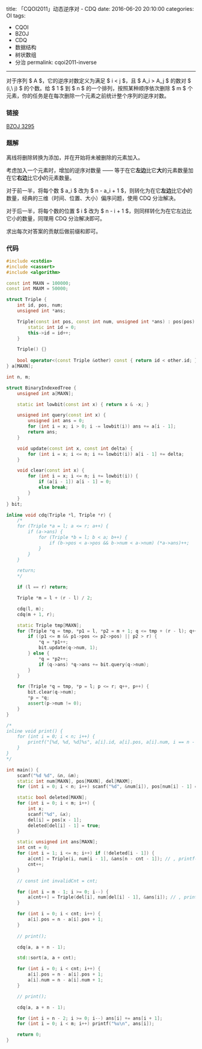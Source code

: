 title: 「CQOI2011」动态逆序对 - CDQ
date: 2016-06-20 20:10:00
categories: OI
tags:
  - CQOI
  - BZOJ
  - CDQ
  - 数据结构
  - 树状数组
  - 分治
permalink: cqoi2011-inverse
---

对于序列 $ A $，它的逆序对数定义为满足 $ i < j $，且 $ A_i > A_j $ 的数对 $ (i,\ j) $ 的个数。给 $ 1 $ 到 $ n $ 的一个排列，按照某种顺序依次删除 $ m $ 个元素，你的任务是在每次删除一个元素之前统计整个序列的逆序对数。

<!-- more -->

### 链接
[BZOJ 3295](http://www.lydsy.com/JudgeOnline/problem.php?id=3295)

### 题解
离线将删除转换为添加，并在开始将未被删除的元素加入。

考虑加入一个元素时，增加的逆序对数量 —— 等于在它**左边**比它**大**的元素数量加在它**右边**比它**小**的元素数量。

对于前一半，将每个数 $ a_i $ 改为 $ n - a_i + 1 $，则转化为在它**左边**比它**小**的数量，经典的三维（时间、位置、大小）偏序问题，使用 CDQ 分治解决。

对于后一半，将每个数的位置 $ i $ 改为 $ n - i + 1 $，则同样转化为在它左边比它小的数量，同理用 CDQ 分治解决即可。

求出每次对答案的贡献后做前缀和即可。

### 代码
```c++
#include <cstdio>
#include <cassert>
#include <algorithm>

const int MAXN = 100000;
const int MAXM = 50000;

struct Triple {
	int id, pos, num;
	unsigned int *ans;

	Triple(const int pos, const int num, unsigned int *ans) : pos(pos), num(num), ans(ans) {
		static int id = 0;
		this->id = id++;
	}

	Triple() {}
	
	bool operator<(const Triple &other) const { return id < other.id; }
} a[MAXN];

int n, m;

struct BinaryIndexedTree {
	unsigned int a[MAXN];

	static int lowbit(const int x) { return x & -x; }

	unsigned int query(const int x) {
		unsigned int ans = 0;
		for (int i = x; i > 0; i -= lowbit(i)) ans += a[i - 1];
		return ans;
	}

	void update(const int x, const int delta) {
		for (int i = x; i <= n; i += lowbit(i)) a[i - 1] += delta;
	}

	void clear(const int x) {
		for (int i = x; i <= n; i += lowbit(i)) {
			if (a[i - 1]) a[i - 1] = 0;
			else break;
		}
	}
} bit;

inline void cdq(Triple *l, Triple *r) {
	/*
	for (Triple *a = l; a <= r; a++) {
		if (a->ans) {
			for (Triple *b = l; b < a; b++) {
				if (b->pos < a->pos && b->num < a->num) (*a->ans)++;
			}
		}
	}

	return;
	*/

	if (l == r) return;

	Triple *m = l + (r - l) / 2;

	cdq(l, m);
	cdq(m + 1, r);

	static Triple tmp[MAXN];
	for (Triple *q = tmp, *p1 = l, *p2 = m + 1; q <= tmp + (r - l); q++) {
		if ((p1 <= m && p1->pos <= p2->pos) || p2 > r) {
			*q = *p1++;
			bit.update(q->num, 1);
		} else {
			*q = *p2++;
			if (q->ans) *q->ans += bit.query(q->num);
		}
	}

	for (Triple *q = tmp, *p = l; p <= r; q++, p++) {
		bit.clear(q->num);
		*p = *q;
		assert(p->num != 0);
	}
}

/*
inline void print() {
	for (int i = 0; i < n; i++) {
		printf("[%d, %d, %d]%s", a[i].id, a[i].pos, a[i].num, i == n - 1 ? "\n" : ", ");
	}
}
*/

int main() {
	scanf("%d %d", &n, &m);
	static int num[MAXN], pos[MAXN], del[MAXM];
	for (int i = 0; i < n; i++) scanf("%d", &num[i]), pos[num[i] - 1] = i + 1;

	static bool deleted[MAXN];
	for (int i = 0; i < m; i++) {
		int x;
		scanf("%d", &x);
		del[i] = pos[x - 1];
		deleted[del[i] - 1] = true;
	}

	static unsigned int ans[MAXN];
	int cnt = 0;
	for (int i = 1; i <= n; i++) if (!deleted[i - 1]) {
		a[cnt] = Triple(i, num[i - 1], &ans[n - cnt - 1]); // , printf("ans[%d]\n", n - cnt - 1);
		cnt++;
	}

	// const int invalidCnt = cnt;

	for (int i = m - 1; i >= 0; i--) {
		a[cnt++] = Triple(del[i], num[del[i] - 1], &ans[i]); // , printf("ans[%d]\n", i);
	}

	for (int i = 0; i < cnt; i++) {
		a[i].pos = n - a[i].pos + 1;
	}
	
	// print();

	cdq(a, a + n - 1);

	std::sort(a, a + cnt);

	for (int i = 0; i < cnt; i++) {
		a[i].pos = n - a[i].pos + 1;
		a[i].num = n - a[i].num + 1;
	}

	// print();

	cdq(a, a + n - 1);

	for (int i = n - 2; i >= 0; i--) ans[i] += ans[i + 1];
	for (int i = 0; i < m; i++) printf("%u\n", ans[i]);

	return 0;
}
```
